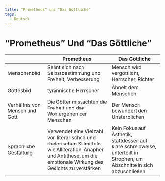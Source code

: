 ```yaml
---
title: “Prometheus” und “Das Göttliche”
tags:
  - Deutsch
---
```

# “Prometheus” Und “Das Göttliche”

|  | Prometheus | Das Göttliche |
| --- | --- | --- |
| Menschenbild | Sehnt sich nach Selbstbestimmung und Freiheit, Verbesserung | Mensch wird vergöttlicht, Herrscher, Richter |
| Gottesbild | tyrannische Herrscher | Ähnelt dem Menschen |
| Verhältnis von Mensch und Gott | Die Götter missachten die Freiheit und das Wohlergehen der Menschen | Der Mensch bewundert den Unsterblichen |
| Sprachliche Gestaltung | Verwendet eine Vielzahl von literarischen und rhetorischen Stilmitteln wie Alliteration, Anapher und Antithese, um die emotionale Wirkung des Gedichts zu verstärken | Kein Fokus auf Ästhetik, stattdessen auf klare schreibweise, unterteilt in Strophen, um Abschnitte in sich abzuschließen |